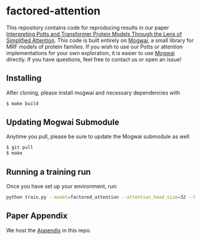 # factored-attention

This repository contains code for reproducing results in our paper [Interpreting Potts and Transformer Protein Models Through the Lens of Simplified Attention](https://psb.stanford.edu/psb-online/proceedings/psb22/bhattacharya.pdf). This code is built entirely on [Mogwai](https://github.com/nickbhat/mogwai), a small library for MRF models of protein families.  If you wish to use our Potts or attention implementations for your own exploration, it is easier to use [Mogwai](https://github.com/nickbhat/mogwai) directly. If you have questions, feel free to contact us or open an issue!

## Installing

After cloning, please install mogwai and necessary dependencies with
```bash
$ make build
```

## Updating Mogwai Submodule

Anytime you pull, please be sure to update the Mogwai submodule as well
```bash
$ git pull
$ make
```


## Running a training run

Once you have set up your environment, run:

```bash
python train.py --model=factored_attention --attention_head_size=32 --batch_size=128 --l2_coeff=0.001 --learning_rate=0.005 --max_steps=5000 --num_attention_heads=256 --optimizer=adam --pdb=3er7_1_A
```

## Paper Appendix

We host the [Appendix](appendix.pdf) in this repo.
